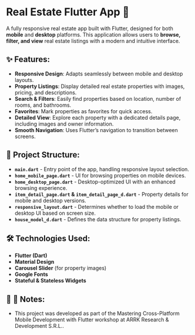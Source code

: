 # Real Estate Flutter App 🏡

A fully responsive real estate app built with Flutter, designed for both **mobile** and **desktop** platforms. This application allows users to **browse, filter, and view** real estate listings with a modern and intuitive interface.

## ✨ Features:
- **Responsive Design**: Adapts seamlessly between mobile and desktop layouts.
- **Property Listings**: Display detailed real estate properties with images, pricing, and descriptions.
- **Search & Filters**: Easily find properties based on location, number of rooms, and bathrooms.
- **Favorites**: Mark properties as favorites for quick access.
- **Detailed View**: Explore each property with a dedicated details page, including images and owner information.
- **Smooth Navigation**: Uses Flutter’s navigation to transition between screens.

## 📂 Project Structure:
- **`main.dart`** - Entry point of the app, handling responsive layout selection.
- **`home_mobile_page.dart`** - UI for browsing properties on mobile devices.
- **`home_desktop_page.dart`** - Desktop-optimized UI with an enhanced browsing experience.
- **`item_detail_page.dart` & `item_detail_page_d.dart`** - Property details for mobile and desktop versions.
- **`responsive_layout.dart`** - Determines whether to load the mobile or desktop UI based on screen size.
- **`house_model_d.dart`** - Defines the data structure for property listings.

## 🛠️ Technologies Used:
- **Flutter (Dart)**
- **Material Design**
- **Carousel Slider** (for property images)
- **Google Fonts**
- **Stateful & Stateless Widgets**

## 🚀 📌 Notes:
- This project was developed as part of the Mastering Cross-Platform Mobile Development with Flutter workshop at ARRK Research & Development S.R.L..
